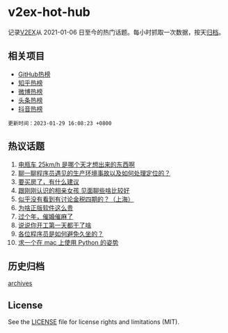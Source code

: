 # v2ex-hot-hub

 记录[V2EX](https://www.v2ex.com/)从 2021-01-06 日至今的热门话题。每小时抓取一次数据，按天[归档](archives)。
 
 ## 相关项目

- [GitHub热榜](https://github.com/lonnyzhang423/github-hot-hub)
- [知乎热榜](https://github.com/lonnyzhang423/zhihu-hot-hub)
- [微博热榜](https://github.com/lonnyzhang423/weibo-hot-hub)
- [头条热榜](https://github.com/lonnyzhang423/toutiao-hot-hub)
- [抖音热榜](https://github.com/lonnyzhang423/douyin-hot-hub)


 `更新时间：2023-01-29 16:08:23 +0800`

## 热议话题

1. [电瓶车 25km/h 是哪个天才想出来的东西啊](https://www.v2ex.com/t/911211)
1. [聊一聊程序员遇见的生产环境事故以及如何处理定位的？](https://www.v2ex.com/t/911105)
1. [要买房了，有什么建议](https://www.v2ex.com/t/911245)
1. [跟刚刚认识的相亲女孩 见面聊些啥比较好](https://www.v2ex.com/t/911107)
1. [似乎没有看到有讨论金税四期的？（上海）](https://www.v2ex.com/t/911103)
1. [为啥正版软件这么贵](https://www.v2ex.com/t/911182)
1. [过个年，催婚催麻了](https://www.v2ex.com/t/911236)
1. [说说你开工第一天都干了啥](https://www.v2ex.com/t/911231)
1. [各位程序员是如何避免久坐的？](https://www.v2ex.com/t/911206)
1. [求一个在 mac 上使用 Python 的姿势](https://www.v2ex.com/t/911097)

## 历史归档

[archives](archives)

## License

See the [LICENSE](LICENSE) file for license rights and limitations (MIT).
